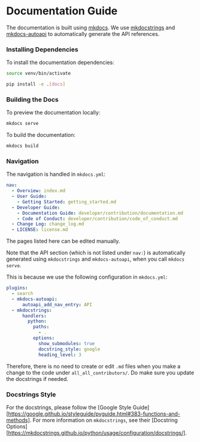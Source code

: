 # Documentation Guide

The documentation is built using [mkdocs](https://www.mkdocs.org/). We use [mkdocstrings](https://mkdocstrings.github.io/) and [mkdocs-autoapi](https://mkdocs-autoapi.readthedocs.io/en/latest/) to automatically generate the API references.

### Installing Dependencies
To install the documentation dependencies:

```bash
source venv/bin/activate

pip install -e .[docs]
```

### Building the Docs
To preview the documentation locally:
```bash
mkdocs serve
```

To build the documentation:
```bash
mkdocs build
```

### Navigation
The navigation is handled in `mkdocs.yml`:
```yaml
nav:
  - Overview: index.md
  - User Guide:
    - Getting Started: getting_started.md
  - Developer Guide:
    - Documentation Guide: developer/contribution/documentation.md
    - Code of Conduct: developer/contribution/code_of_conduct.md
  - Change Log: change_log.md
  - LICENSE: license.md
```
The pages listed here can be edited manually.

Note that the API section (which is not listed under `nav:`) is automatically generated using `mkdocstrings` and `mkdocs-autoapi`, when you call `mkdocs serve`.

This is because we use the following configuration in `mkdocs.yml`:
```yaml
plugins:
  - search
  - mkdocs-autoapi:
      autoapi_add_nav_entry: API
  - mkdocstrings:
      handlers:
        python:
          paths:
            - .
          options:
            show_submodules: true
            docstring_style: google
            heading_level: 3
```

Therefore, there is no need to create or edit `.md` files when you make a change to the code under `all_all_contributors/`. Do make sure you update the docstrings if needed.

### Docstrings Style
For the docstrings, please follow the [Google Style Guide][https://google.github.io/styleguide/pyguide.html#383-functions-and-methods]. For more information on `mkdocstrings`, see their [Docstring Options][https://mkdocstrings.github.io/python/usage/configuration/docstrings/].

